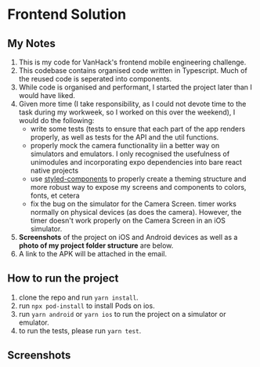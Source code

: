 # Frontend Solution

## My Notes

1. This is my code for VanHack's frontend mobile engineering challenge.
2. This codebase contains organised code written in Typescript. Much of the reused code is seperated into components.
3. While code is organised and performant, I started the project later than I would have liked.
4. Given more time (I take responsibility, as I could not devote time to the task during my workweek, so I worked on this over the weekend), I would do the following:
   - write some tests (tests to ensure that each part of the app renders properly, as well as tests for the API and the util functions.
   - properly mock the camera functionality iin a better way on simulators and emulators. I only recognised the usefulness of unimodules and incorporating expo dependencies into bare react native projects
   - use [styled-components](https://styled-components.com/) to properly create a theming structure and more robust way to expose my screens and components to colors, fonts, et cetera
   - fix the bug on the simulator for the Camera Screen. timer works normally on physical devices (as does the camera). However, the timer doesn't work properly on the Camera Screen in an iOS simulator.
5. **Screenshots** of the project on iOS and Android devices as well as a **photo of my project folder structure** are below.
6. A link to the APK will be attached in the email.

## How to run the project

1. clone the repo and run `yarn install`.
2. run `npx pod-install` to install Pods on ios.
3. run `yarn android` or `yarn ios` to run the project on a simulator or emulator.
4. to run the tests, please run `yarn test`.

## Screenshots
